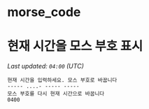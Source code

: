# morse_code
# 현재 시간을 모스 부호 표시
<!-- MORSE_TIME_START -->
_Last updated: `04:00` (UTC)_

```
현재 시간을 입력하세요. 모스 부호로 바꿉니다
----- ....- ----- -----
모스 부호를 다시 현재 시간으로 바꿉니다
0400
```
<!-- MORSE_TIME_END -->
